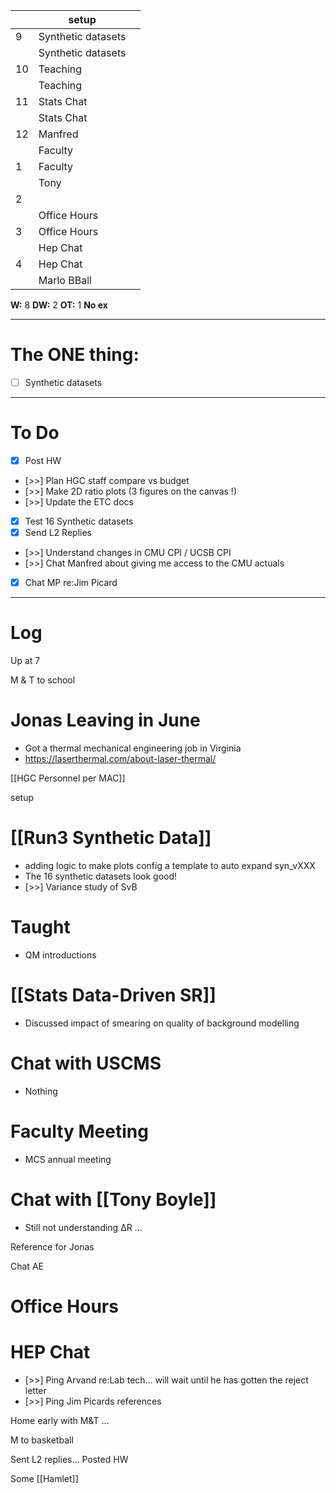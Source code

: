 
|     | setup              |     |
| --- | ------------------ | --- |
| 9   | Synthetic datasets |     |
|     | Synthetic datasets |     |
| 10  | Teaching           |     |
|     | Teaching           |     |
| 11  | Stats Chat         |     |
|     | Stats Chat         |     |
| 12  | Manfred            |     |
|     | Faculty            |     |
| 1   | Faculty            |     |
|     | Tony               |     |
| 2   |                    |     |
|     | Office Hours       |     |
| 3   | Office Hours       |     |
|     | Hep Chat           |     |
| 4   | Hep Chat           |     |
|     | Marlo BBall        |     |

**W:** 8
**DW:** 2
**OT:** 1
 **No ex**

---
# The ONE thing: 
- [ ] Synthetic datasets

---
# To Do

- [x] Post HW
- [>>] Plan HGC staff compare vs budget
- [>>] Make 2D ratio plots (3 figures on the canvas !)
- [>>] Update the ETC docs
- [x]  Test 16 Synthetic datasets
- [x] Send L2 Replies
- [>>] Understand changes in CMU CPI / UCSB CPI
- [>>] Chat Manfred about giving me access to the CMU actuals 
- [x] Chat MP re:Jim Picard

---

# Log

Up at 7 

M & T to school 

# Jonas Leaving in June
- Got a thermal mechanical engineering job in Virginia  
- https://laserthermal.com/about-laser-thermal/

[[HGC Personnel per MAC]]

setup

# [[Run3 Synthetic Data]]
- adding logic to make plots config a template to auto expand syn_vXXX
- The 16 synthetic datasets look good! 
- [>>] Variance study of SvB

# Taught 
- QM introductions

# [[Stats Data-Driven SR]]
- Discussed impact of smearing on quality of background modelling

# Chat with USCMS
- Nothing

# Faculty Meeting
- MCS annual meeting

# Chat with [[Tony Boyle]]
- Still not understanding ΔR ... 


Reference for Jonas

Chat AE

# Office Hours


# HEP Chat
- [>>] Ping Arvand re:Lab tech... will wait until he has gotten the reject letter
- [>>] Ping Jim Picards references

Home early with M&T ... 

M to basketball 

Sent L2 replies... Posted HW

Some [[Hamlet]]
